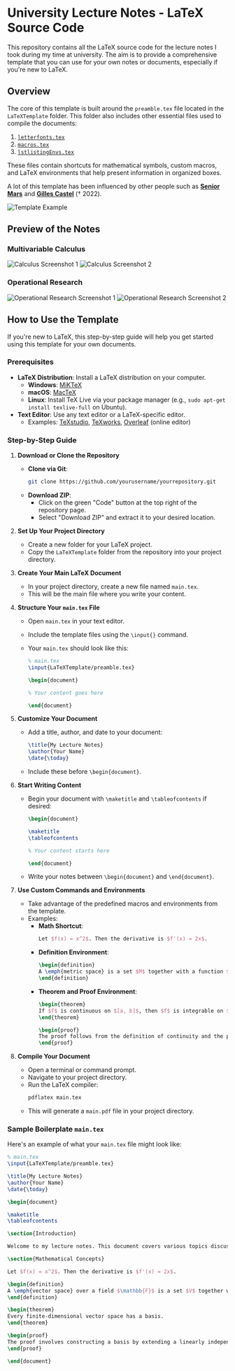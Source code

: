 
# University Lecture Notes - LaTeX Source Code

This repository contains all the LaTeX source code for the lecture notes I took during my time at university. The aim is to provide a comprehensive template that you can use for your own notes or documents, especially if you're new to LaTeX.

## Overview

The core of this template is built around the `preamble.tex` file located in the `LaTeXTemplate` folder. This folder also includes other essential files used to compile the documents:

1. [`letterfonts.tex`](LaTeXTemplate/letterfonts.tex)
2. [`macros.tex`](LaTeXTemplate/macros.tex)
3. [`lstlistingEnvs.tex`](LaTeXTemplate/lstlistingEnvs.tex)

These files contain shortcuts for mathematical symbols, custom macros, and LaTeX environments that help present information in organized boxes.

A lot of this template has been influenced by other people such as [**Senior Mars**](https://github.com/SeniorMars/dotfiles) and [**Gilles Castel**](https://castel.dev/post/lecture-notes-1/) († 2022).

![Template Example](TemplateExemple.png)

## Preview of the Notes

### Multivariable Calculus

![Calculus Screenshot 1](CalculScreenshot1.png)
![Calculus Screenshot 2](CalculScreenshot2.png)

### Operational Research

![Operational Research Screenshot 1](ROScreenshot1.png)
![Operational Research Screenshot 2](ROScreenshot2.png)

## How to Use the Template

If you're new to LaTeX, this step-by-step guide will help you get started using this template for your own documents.

### Prerequisites

- **LaTeX Distribution**: Install a LaTeX distribution on your computer.
  - **Windows**: [MiKTeX](https://miktex.org/download)
  - **macOS**: [MacTeX](http://www.tug.org/mactex/)
  - **Linux**: Install TeX Live via your package manager (e.g., `sudo apt-get install texlive-full` on Ubuntu).
- **Text Editor**: Use any text editor or a LaTeX-specific editor.
  - Examples: [TeXstudio](https://www.texstudio.org/), [TeXworks](https://www.tug.org/texworks/), [Overleaf](https://www.overleaf.com/) (online editor)

### Step-by-Step Guide

1. **Download or Clone the Repository**

   - **Clone via Git**:
     ```bash
     git clone https://github.com/yourusername/yourrepository.git
     ```
   - **Download ZIP**:
     - Click on the green "Code" button at the top right of the repository page.
     - Select "Download ZIP" and extract it to your desired location.

2. **Set Up Your Project Directory**

   - Create a new folder for your LaTeX project.
   - Copy the `LaTeXTemplate` folder from the repository into your project directory.

3. **Create Your Main LaTeX Document**

   - In your project directory, create a new file named `main.tex`.
   - This will be the main file where you write your content.

4. **Structure Your `main.tex` File**

   - Open `main.tex` in your text editor.
   - Include the template files using the `\input{}` command.
   - Your `main.tex` should look like this:

     ```latex
     % main.tex
     \input{LaTeXTemplate/preamble.tex}

     \begin{document}

     % Your content goes here

     \end{document}
     ```

5. **Customize Your Document**

   - Add a title, author, and date to your document:
     ```latex
     \title{My Lecture Notes}
     \author{Your Name}
     \date{\today}
     ```
   - Include these before `\begin{document}`.

6. **Start Writing Content**

   - Begin your document with `\maketitle` and `\tableofcontents` if desired:
     ```latex
     \begin{document}

     \maketitle
     \tableofcontents

     % Your content starts here

     \end{document}
     ```
   - Write your notes between `\begin{document}` and `\end{document}`.

7. **Use Custom Commands and Environments**

   - Take advantage of the predefined macros and environments from the template.
   - Examples:
     - **Math Shortcut**:
       ```latex
       Let $f(x) = x^2$. Then the derivative is $f'(x) = 2x$.
       ```
     - **Definition Environment**:
       ```latex
       \begin{definition}
       A \emph{metric space} is a set $M$ together with a function $d: M \times M \to \mathbb{R}$ satisfying certain properties.
       \end{definition}
       ```
     - **Theorem and Proof Environment**:
       ```latex
       \begin{theorem}
       If $f$ is continuous on $[a, b]$, then $f$ is integrable on $[a, b]$.
       \end{theorem}

       \begin{proof}
       The proof follows from the definition of continuity and the properties of the Riemann integral.
       \end{proof}
       ```

8. **Compile Your Document**

   - Open a terminal or command prompt.
   - Navigate to your project directory.
   - Run the LaTeX compiler:
     ```bash
     pdflatex main.tex
     ```
   - This will generate a `main.pdf` file in your project directory.

### Sample Boilerplate `main.tex`

Here's an example of what your `main.tex` file might look like:

```latex
% main.tex
\input{LaTeXTemplate/preamble.tex}

\title{My Lecture Notes}
\author{Your Name}
\date{\today}

\begin{document}

\maketitle
\tableofcontents

\section{Introduction}

Welcome to my lecture notes. This document covers various topics discussed in class.

\section{Mathematical Concepts}

Let $f(x) = x^2$. Then the derivative is $f'(x) = 2x$.

\begin{definition}
A \emph{vector space} over a field $\mathbb{F}$ is a set $V$ together with two operations that satisfy eight axioms.
\end{definition}

\begin{theorem}
Every finite-dimensional vector space has a basis.
\end{theorem}

\begin{proof}
The proof involves constructing a basis by extending a linearly independent set.
\end{proof}

\end{document}
 


